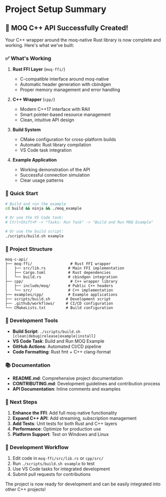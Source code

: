 # Project Setup Summary

## 🎉 MOQ C++ API Successfully Created!

Your C++ wrapper around the moq-native Rust library is now complete and working. Here's what we've built:

### ✅ What's Working

1. **Rust FFI Layer** (`moq-ffi/`)
   - C-compatible interface around moq-native
   - Automatic header generation with cbindgen
   - Proper memory management and error handling

2. **C++ Wrapper** (`cpp/`)
   - Modern C++17 interface with RAII
   - Smart pointer-based resource management
   - Clean, intuitive API design

3. **Build System**
   - CMake configuration for cross-platform builds
   - Automatic Rust library compilation
   - VS Code task integration

4. **Example Application**
   - Working demonstration of the API
   - Successful connection simulation
   - Clear usage patterns

### 🚀 Quick Start

```bash
# Build and run the example
cd build && ninja && ./moq_example

# Or use the VS Code task:
# Ctrl+Shift+P -> "Tasks: Run Task" -> "Build and Run MOQ Example"

# Or use the build script:
./scripts/build.sh example
```

### 📁 Project Structure

```
moq-c-api/
├── moq-ffi/                 # Rust FFI wrapper
│   ├── src/lib.rs          # Main FFI implementation
│   ├── Cargo.toml          # Rust dependencies
│   └── build.rs            # cbindgen integration
├── cpp/                     # C++ wrapper library
│   ├── include/moq/        # Public C++ headers
│   └── src/                # C++ implementation
├── examples/cpp/           # Example applications
├── scripts/build.sh       # Development script
├── .github/workflows/     # CI/CD configuration
└── CMakeLists.txt         # Build configuration
```

### 🔧 Development Tools

- **Build Script**: `./scripts/build.sh [clean|debug|release|example|install]`
- **VS Code Task**: Build and Run MOQ Example
- **GitHub Actions**: Automated CI/CD pipeline
- **Code Formatting**: Rust fmt + C++ clang-format

### 📚 Documentation

- **README.md**: Comprehensive project documentation
- **CONTRIBUTING.md**: Development guidelines and contribution process
- **API Documentation**: Inline comments and examples

### 🎯 Next Steps

1. **Enhance the FFI**: Add full moq-native functionality
2. **Expand C++ API**: Add streaming, subscription management
3. **Add Tests**: Unit tests for both Rust and C++ layers
4. **Performance**: Optimize for production use
5. **Platform Support**: Test on Windows and Linux

### 🔄 Development Workflow

1. Edit code in `moq-ffi/src/lib.rs` or `cpp/src/`
2. Run `./scripts/build.sh example` to test
3. Use VS Code tasks for integrated development
4. Submit pull requests for contributions

The project is now ready for development and can be easily integrated into other C++ projects!
